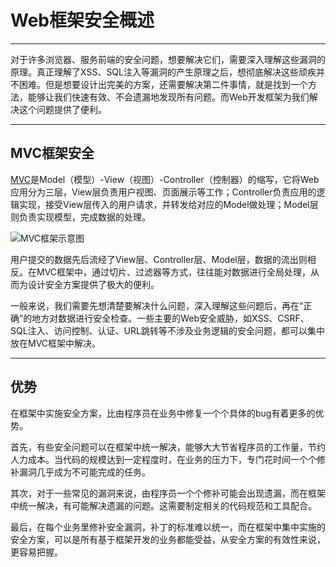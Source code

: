 # Web框架安全概述
  
---
对于许多浏览器、服务前端的安全问题，想要解决它们，需要深入理解这些漏洞的原理。真正理解了XSS、SQL注入等漏洞的产生原理之后，想彻底解决这些顽疾并不困难。但是想要设计出完美的方案，还需要解决第二件事情，就是找到一个方法，能够让我们快速有效、不会遗漏地发现所有问题。而Web开发框架为我们解决这个问题提供了便利。      

----
## **MVC框架安全** ##
[MVC](http://baike.baidu.com/link?url=C-CmCKVj-OLdJQot_vOowjJRmQb_JG397jmXE7G6HrjaiMAUmEh_86izGeszLmszfkfYvSK8aQPzhH-z_CL0Na)是Model（模型）-View（视图）-Controller（控制器）的缩写，它将Web应用分为三层，View层负责用户视图、页面展示等工作；Controller负责应用的逻辑实现，接受View层传入的用户请求，并转发给对应的Model做处理；Model层则负责实现模型，完成数据的处理。     

![MVC框架示意图](img/MVC.png)    

用户提交的数据先后流经了View层、Controller层、Model层，数据的流出则相反。在MVC框架中，通过切片、过滤器等方式，往往能对数据进行全局处理，从而为设计安全方案提供了极大的便利。  

一般来说，我们需要先想清楚要解决什么问题，深入理解这些问题后，再在“正确”的地方对数据进行安全检查。一些主要的Web安全威胁，如XSS、CSRF、SQL注入、访问控制、认证、URL跳转等不涉及业务逻辑的安全问题，都可以集中放在MVC框架中解决。    

---
## **优势** #
在框架中实施安全方案，比由程序员在业务中修复一个个具体的bug有着更多的优势。   

首先，有些安全问题可以在框架中统一解决，能够大大节省程序员的工作量，节约人力成本。当代码的规模达到一定程度时，在业务的压力下，专门花时间一个个修补漏洞几乎成为不可能完成的任务。   

其次，对于一些常见的漏洞来说，由程序员一个个修补可能会出现遗漏，而在框架中统一解决，有可能解决遗漏的问题。这需要制定相关的代码规范和工具配合。    

最后，在每个业务里修补安全漏洞，补丁的标准难以统一，而在框架中集中实施的安全方案，可以是所有基于框架开发的业务都能受益，从安全方案的有效性来说，更容易把握。
